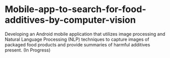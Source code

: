 # Mobile-app-to-search-for-food-additives-by-computer-vision
Developing an Android mobile application that utilizes image processing and Natural Language Processing (NLP) techniques  to capture images of packaged food products and provide summaries of harmful additives present. (In Progress)

